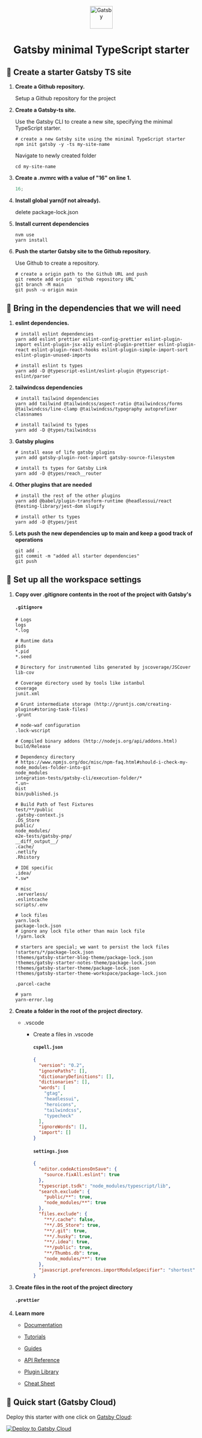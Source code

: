 <p align="center">
  <a href="https://www.gatsbyjs.com/?utm_source=starter&utm_medium=readme&utm_campaign=minimal-starter-ts">
    <img alt="Gatsby" src="https://www.gatsbyjs.com/Gatsby-Monogram.svg" width="60" />
  </a>
</p>
<h1 align="center">
  Gatsby minimal TypeScript starter
</h1>

## 🚀 Create a starter Gatsby TS site

1.  **Create a Github repository.**

    Setup a Github repository for the project

2.  **Create a Gatsby-ts site.**

    Use the Gatsby CLI to create a new site, specifying the minimal TypeScript starter.

    ```shell
    # create a new Gatsby site using the minimal TypeScript starter
    npm init gatsby -y -ts my-site-name
    ```

    Navigate to newly created folder

    ```shell
    cd my-site-name
    ```

3.  **Create a .nvmrc with a value of "16" on line 1.**

    ```javascript
    16;
    ```

4.  **Install global yarn(if not already).**

    delete package-lock.json

5.  **Install current dependencies**

    ```shell
    nvm use
    yarn install
    ```

6.  **Push the starter Gatsby site to the Github repository.**

    Use Github to create a repository.

    ```shell
    # create a origin path to the Github URL and push
    git remote add origin 'github repository URL'
    git branch -M main
    git push -u origin main
    ```

## 🚀 Bring in the dependencies that we will need

1.  **eslint dependencies.**

    ```shell
    # install eslint dependencies
    yarn add eslint prettier eslint-config-prettier eslint-plugin-import eslint-plugin-jsx-a11y eslint-plugin-prettier eslint-plugin-react eslint-plugin-react-hooks eslint-plugin-simple-import-sort eslint-plugin-unused-imports
    ```

    ```shell
    # install eslint ts types
    yarn add -D @typescript-eslint/eslint-plugin @typescript-eslint/parser
    ```

2.  **tailwindcss dependencies**

    ```shell
    # install tailwind dependencies
    yarn add tailwind @tailwindcss/aspect-ratio @tailwindcss/forms @tailwindcss/line-clamp @tailwindcss/typography autoprefixer classnames
    ```

    ```shell
    # install tailwind ts types
    yarn add -D @types/tailwindcss
    ```

3.  **Gatsby plugins**

    ```shell
    # install ease of life gatsby plugins
    yarn add gatsby-plugin-root-import gatsby-source-filesystem
    ```

    ```shell
    # install ts types for Gatsby Link
    yarn add -D @types/reach__router
    ```

4.  **Other plugins that are needed**

    ```shell
    # install the rest of the other plugins
    yarn add @babel/plugin-transform-runtime @headlessui/react @testing-library/jest-dom slugify
    ```

    ```shell
    # install other ts types
    yarn add -D @types/jest
    ```

5.  **Lets push the new dependencies up to main and keep a good track of operations**

    ```shell
    git add .
    git commit -m "added all starter dependencies"
    git push
    ```

## 🚀 Set up all the workspace settings

1.  **Copy over .gitignore contents in the root of the project with Gatsby's**

    #### **`.gitignore`**

        # Logs
        logs
        *.log

        # Runtime data
        pids
        *.pid
        *.seed

        # Directory for instrumented libs generated by jscoverage/JSCover
        lib-cov

        # Coverage directory used by tools like istanbul
        coverage
        junit.xml

        # Grunt intermediate storage (http://gruntjs.com/creating-plugins#storing-task-files)
        .grunt

        # node-waf configuration
        .lock-wscript

        # Compiled binary addons (http://nodejs.org/api/addons.html)
        build/Release

        # Dependency directory
        # https://www.npmjs.org/doc/misc/npm-faq.html#should-i-check-my-node_modules-folder-into-git
        node_modules
        integration-tests/gatsby-cli/execution-folder/*
        *.un~
        dist
        bin/published.js

        # Build Path of Test Fixtures
        test/**/public
        .gatsby-context.js
        .DS_Store
        public/
        node_modules/
        e2e-tests/gatsby-pnp/
        __diff_output__/
        .cache/
        .netlify
        .Rhistory

        # IDE specific
        .idea/
        *.sw*

        # misc
        .serverless/
        .eslintcache
        scripts/.env

        # lock files
        yarn.lock
        package-lock.json
        # ignore any lock file other than main lock file
        !/yarn.lock

        # starters are special; we want to persist the lock files
        !starters/*/package-lock.json
        !themes/gatsby-starter-blog-theme/package-lock.json
        !themes/gatsby-starter-notes-theme/package-lock.json
        !themes/gatsby-starter-theme/package-lock.json
        !themes/gatsby-starter-theme-workspace/package-lock.json

        .parcel-cache

        # yarn
        yarn-error.log

2.  **Create a folder in the root of the project directory.**

    - .vscode

      - Create a files in .vscode

        #### **`cspell.json`**

        ```json
        {
          "version": "0.2",
          "ignorePaths": [],
          "dictionaryDefinitions": [],
          "dictionaries": [],
          "words": [
            "gtag",
            "headlessui",
            "heroicons",
            "tailwindcss",
            "typecheck"
          ],
          "ignoreWords": [],
          "import": []
        }
        ```

        #### **`settings.json`**

        ```json
        {
          "editor.codeActionsOnSave": {
            "source.fixAll.eslint": true
          },
          "typescript.tsdk": "node_modules/typescript/lib",
          "search.exclude": {
            "public/**": true,
            "node_modules/**": true
          },
          "files.exclude": {
            "**/.cache": false,
            "**/.DS_Store": true,
            "**/.git": true,
            "**/.husky": true,
            "**/.idea": true,
            "**/public": true,
            "**/Thumbs.db": true,
            "node_modules/**": true
          },
          "javascript.preferences.importModuleSpecifier": "shortest"
        }
        ```

3.  **Create files in the root of the project directory**

    #### **`.prettier`**

4.  **Learn more**

    - [Documentation](https://www.gatsbyjs.com/docs/?utm_source=starter&utm_medium=readme&utm_campaign=minimal-starter-ts)

    - [Tutorials](https://www.gatsbyjs.com/tutorial/?utm_source=starter&utm_medium=readme&utm_campaign=minimal-starter-ts)

    - [Guides](https://www.gatsbyjs.com/tutorial/?utm_source=starter&utm_medium=readme&utm_campaign=minimal-starter-ts)

    - [API Reference](https://www.gatsbyjs.com/docs/api-reference/?utm_source=starter&utm_medium=readme&utm_campaign=minimal-starter-ts)

    - [Plugin Library](https://www.gatsbyjs.com/plugins?utm_source=starter&utm_medium=readme&utm_campaign=minimal-starter-ts)

    - [Cheat Sheet](https://www.gatsbyjs.com/docs/cheat-sheet/?utm_source=starter&utm_medium=readme&utm_campaign=minimal-starter-ts)

## 🚀 Quick start (Gatsby Cloud)

Deploy this starter with one click on [Gatsby Cloud](https://www.gatsbyjs.com/cloud/):

[<img src="https://www.gatsbyjs.com/deploynow.svg" alt="Deploy to Gatsby Cloud">](https://www.gatsbyjs.com/dashboard/deploynow?url=https://github.com/gatsbyjs/gatsby-starter-minimal-ts)
